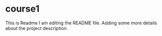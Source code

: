 # course1
This is Readme
I am editing the README file. Adding some more details about the project description.
